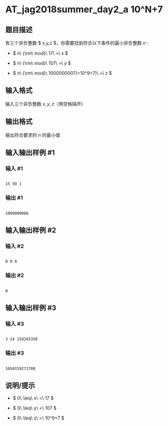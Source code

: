 # AT_jag2018summer_day2_a 10^N+7

## 题目描述

[problemUrl]: https://atcoder.jp/contests/jag2018summer-day2/tasks/jag2018summer_day2_a

有三个非负整数 $ x,y,z $，你需要找到符合以下条件的最小非负整数 $n$ :

- $ n\ {\rm\ mod}\ 17\ =\ x $
- $ n\ {\rm\ mod}\ 107\ =\ y $
- $ n\ {\rm\ mod}\ 1000000007(=10^9+7)\ =\ z $

## 输入格式

输入三个非负整数 $x,y,z$（用空格隔开）

## 输出格式

输出符合要求的 $n$ 的最小值

## 输入输出样例 #1

### 输入 #1

```
15 50 1
```

### 输出 #1

```
1000000008
```

## 输入输出样例 #2

### 输入 #2

```
0 0 0
```

### 输出 #2

```
0
```

## 输入输出样例 #3

### 输入 #3

```
3 14 159265358
```

### 输出 #3

```
1050159272708
```

## 说明/提示

- $ 0\ \leq\ x\ <\ 17 $
- $ 0\ \leq\ y\ <\ 107 $
- $ 0\ \leq\ z\ <\ 10^9+7 $